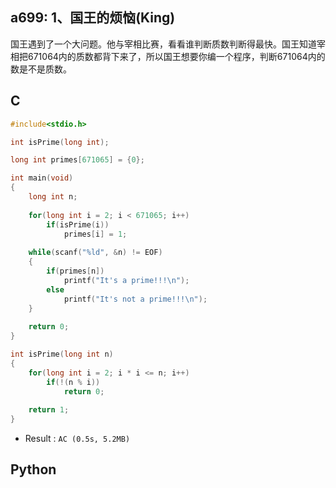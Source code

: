 ## a699: 1、国王的烦恼(King)
国王遇到了一个大问题。他与宰相比赛，看看谁判断质数判断得最快。国王知道宰相把671064内的质数都背下来了，所以国王想要你编一个程序，判断671064内的数是不是质数。

## C
```C
#include<stdio.h>

int isPrime(long int);

long int primes[671065] = {0};

int main(void)
{
	long int n;
	 
	for(long int i = 2; i < 671065; i++)
		if(isPrime(i))
			primes[i] = 1;		
	
	while(scanf("%ld", &n) != EOF)
	{	
		if(primes[n])
			printf("It's a prime!!!\n");
		else
			printf("It's not a prime!!!\n");
	}
	
	return 0;
}

int isPrime(long int n)
{
	for(long int i = 2; i * i <= n; i++)
		if(!(n % i))
			return 0;
	
	return 1;
}
```
 * Result : `AC (0.5s, 5.2MB)`

## Python
